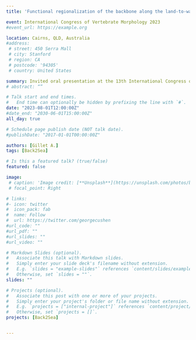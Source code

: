 ```yaml
---
title: 'Functional regionalization of the backbone along the land-to-water transition in mammals'

event: International Congress of Vertebrate Morphology 2023
#event_url: https://example.org

location: Cairns, QLD, Australia
#address:
 # street: 450 Serra Mall
 # city: Stanford
 # region: CA
 # postcode: '94305'
 # country: United States

summary: Invited oral presentation at the 13th International Congress of Vertebrate Morphology
# abstract: “”

# Talk start and end times.
#   End time can optionally be hidden by prefixing the line with `#`.
date: "2023-08-01T12:00:00Z"
#date_end: "2030-06-01T15:00:00Z"
all_day: true

# Schedule page publish date (NOT talk date).
#publishDate: "2017-01-01T00:00:00Z"

authors: [Gillet A.]
tags: [Back2Sea]

# Is this a featured talk? (true/false)
featured: false

image:
 # caption: 'Image credit: [**Unsplash**](https://unsplash.com/photos/bzdhc5b3Bxs)'
 # focal_point: Right

# links:
#- icon: twitter
#  icon_pack: fab
#  name: Follow
#  url: https://twitter.com/georgecushen
#url_code: ""
#url_pdf: ""
#url_slides: ""
#url_video: ""

# Markdown Slides (optional).
#   Associate this talk with Markdown slides.
#   Simply enter your slide deck's filename without extension.
#   E.g. `slides = "example-slides"` references `content/slides/example-slides.md`.
#   Otherwise, set `slides = ""`.
slides: ""

# Projects (optional).
#   Associate this post with one or more of your projects.
#   Simply enter your project's folder or file name without extension.
#   E.g. `projects = ["internal-project"]` references `content/project/deep-learning/index.md`.
#   Otherwise, set `projects = []`.
projects: [Back2Sea]


---
```

